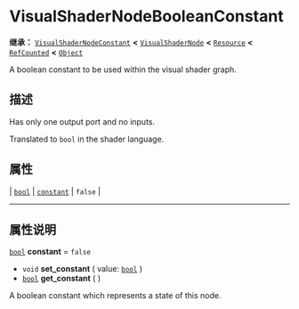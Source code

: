 <!-- ⚠ 请勿编辑本文件 ⚠ -->
<!-- 本文档使用脚本从 WeDot 引擎源码仓库生成。 -->
<!-- 生成脚本：https://github.com/WeDot-Engine/WeDot/tree/4.3/doc/tools/make_md.py； -->
<!-- 原文件：https://github.com/WeDot-Engine/WeDot/tree/4.3/doc/classes/VisualShaderNodeBooleanConstant.xml。 -->

<div id="_class_visualshadernodebooleanconstant"></div>

# VisualShaderNodeBooleanConstant

**继承：** [`VisualShaderNodeConstant`](class_visualshadernodeconstant.md) **<** [`VisualShaderNode`](class_visualshadernode.md) **<** [`Resource`](class_resource.md) **<** [`RefCounted`](class_refcounted.md) **<** [`Object`](class_object.md)

A boolean constant to be used within the visual shader graph.

## 描述

Has only one output port and no inputs.

Translated to `bool` in the shader language.

## 属性

| [`bool`](class_bool.md) | [`constant`](#class_visualshadernodebooleanconstant_property_constant) | ``false`` |

<!-- rst-class:: classref-section-separator -->

---

## 属性说明

<div id="_class_visualshadernodebooleanconstant_property_constant"></div>

[`bool`](class_bool.md) **constant** = ``false`` <div id="class_visualshadernodebooleanconstant_property_constant"></div>

- `void` **set_constant** ( value: [`bool`](class_bool.md) )
- [`bool`](class_bool.md) **get_constant** ( )

A boolean constant which represents a state of this node.

[^virtual]: 本方法通常需要用户覆盖才能生效。
[^const]: 本方法无副作用，不会修改该实例的任何成员变量。
[^vararg]: 本方法除了能接受在此处描述的参数外，还能够继续接受任意数量的参数。
[^constructor]: 本方法用于构造某个类型。
[^static]: 调用本方法无需实例，可直接使用类名进行调用。
[^operator]: 本方法描述的是使用本类型作为左操作数的有效运算符。
[^bitfield]: 这个值是由下列位标志构成位掩码的整数。
[^void]: 无返回值。
